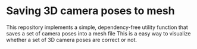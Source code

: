 # Saving 3D camera poses to mesh

This repository implements a simple, dependency-free utility function that saves a set of camera poses into a mesh file
This is a easy way to visualize whether a set of 3D camera poses are correct or not.
